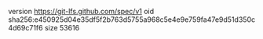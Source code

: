 version https://git-lfs.github.com/spec/v1
oid sha256:e450925d04e35df5f2b763d5755a968c5e4e9e759fa47e9d51d350c4d69c71f6
size 53616
